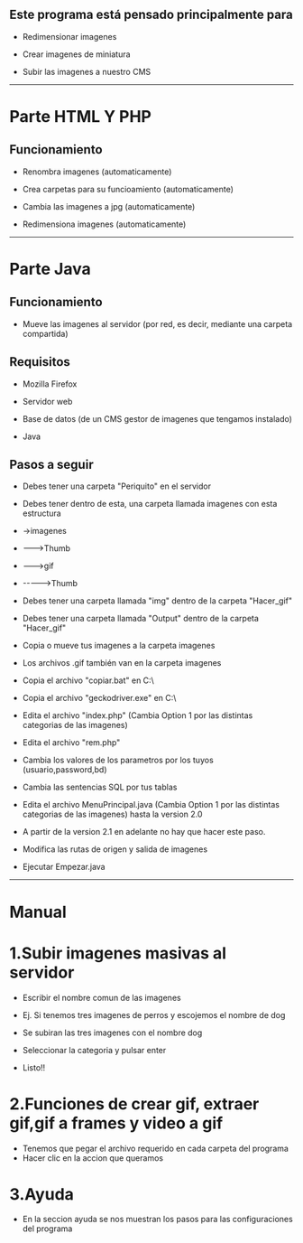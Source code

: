 ## Este programa está pensado principalmente para

- Redimensionar imagenes

- Crear imagenes de miniatura

- Subir las imagenes a nuestro CMS
---
# Parte HTML Y PHP

## Funcionamiento

- Renombra imagenes (automaticamente)

- Crea carpetas para su funcioamiento (automaticamente)

- Cambia las imagenes a jpg (automaticamente)

- Redimensiona imagenes (automaticamente)
---
# Parte Java

## Funcionamiento

- Mueve las imagenes al servidor (por red, es decir, mediante una carpeta compartida)

## Requisitos

- Mozilla Firefox

- Servidor web

- Base de datos (de un CMS gestor de imagenes que tengamos instalado)

- Java

## Pasos a seguir

- Debes tener una carpeta "Periquito" en el servidor

- Debes tener dentro de esta, una carpeta llamada imagenes con esta estructura

- ->imagenes
- --->Thumb
- --->gif
- ----->Thumb

- Debes tener una carpeta llamada "img" dentro de la carpeta "Hacer_gif"

- Debes tener una carpeta llamada "Output" dentro de la carpeta "Hacer_gif"

- Copia o mueve tus imagenes a la carpeta imagenes

- Los archivos .gif también van en la carpeta imagenes

- Copia el archivo "copiar.bat" en C:\

- Copia el archivo "geckodriver.exe" en C:\

- Edita el archivo "index.php" (Cambia Option 1 por las distintas categorias de las imagenes)

- Edita el archivo "rem.php"
 
- Cambia los valores de los parametros por los tuyos (usuario,password,bd)

- Cambia las sentencias SQL por tus tablas

- Edita el archivo MenuPrincipal.java (Cambia Option 1 por las distintas categorias de las imagenes) hasta la version 2.0
- A partir de la version 2.1 en adelante no hay que hacer este paso.

- Modifica las rutas de origen y salida de imagenes

- Ejecutar Empezar.java
----
# Manual

# 1.Subir imagenes masivas al servidor
- Escribir el nombre comun de las imagenes

- Ej. Si tenemos tres imagenes de perros y escojemos el nombre de dog

- Se subiran las tres imagenes con el nombre dog 

- Seleccionar la categoria y pulsar enter

- Listo!!

# 2.Funciones de crear gif, extraer gif,gif a frames y video a gif

- Tenemos que pegar el archivo requerido en cada carpeta del programa
- Hacer clic en la accion que queramos

# 3.Ayuda
- En la seccion ayuda se nos muestran los pasos para las configuraciones del programa
